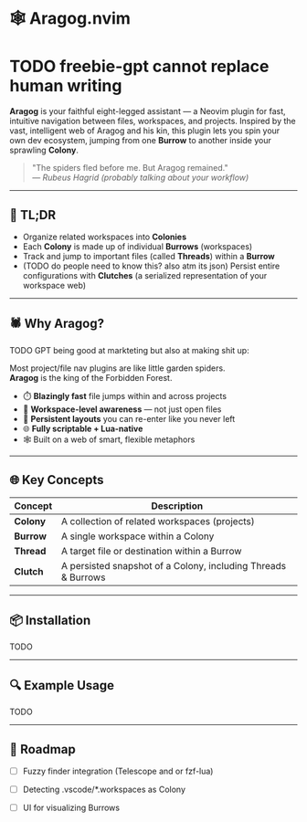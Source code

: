 # 🕸️ Aragog.nvim

# TODO freebie-gpt cannot replace human writing

**Aragog** is your faithful eight-legged assistant — a Neovim plugin for fast, intuitive navigation between files, workspaces, and projects.
Inspired by the vast, intelligent web of Aragog and his kin, this plugin lets you spin your own dev ecosystem, jumping from one **Burrow** to another inside your sprawling **Colony**.

> "The spiders fled before me. But Aragog remained."  
> — _Rubeus Hagrid (probably talking about your workflow)_

---

## 🧠 TL;DR

- Organize related workspaces into **Colonies**
- Each **Colony** is made up of individual **Burrows** (workspaces)
- Track and jump to important files (called **Threads**) within a **Burrow**
- (TODO do people need to know this? also atm its json) Persist entire configurations with **Clutches** (a serialized representation of your workspace web)

---

## 🕷️ Why Aragog?

TODO GPT being good at markteting but also at making shit up:

Most project/file nav plugins are like little garden spiders.  
**Aragog** is the king of the Forbidden Forest.

- ⏱️ **Blazingly fast** file jumps within and across projects
- 🧭 **Workspace-level awareness** — not just open files
- 💾 **Persistent layouts** you can re-enter like you never left
- 🌐 **Fully scriptable + Lua-native**
- 🕸️ Built on a web of smart, flexible metaphors

---

## 🌐 Key Concepts

| Concept    | Description                                                   |
| ---------- | ------------------------------------------------------------- |
| **Colony** | A collection of related workspaces (projects)                 |
| **Burrow** | A single workspace within a Colony                            |
| **Thread** | A target file or destination within a Burrow                  |
| **Clutch** | A persisted snapshot of a Colony, including Threads & Burrows |

---

## 📦 Installation

TODO

---

## 🔍 Example Usage

TODO

---

## 🚧 Roadmap

- [ ] Fuzzy finder integration (Telescope and or fzf-lua)
- [ ] Detecting .vscode/\*.workspaces as Colony
- [ ] UI for visualizing Burrows

